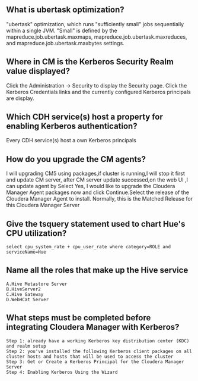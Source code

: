 ## What is ubertask optimization?
"ubertask" optimization, which runs "sufficiently small" jobs sequentially within a single JVM. "Small" is defined by the mapreduce.job.ubertask.maxmaps, mapreduce.job.ubertask.maxreduces, and mapreduce.job.ubertask.maxbytes settings.

## Where in CM is the Kerberos Security Realm value displayed?
Click the Administration -> Security to display the Security page. Click the Kerberos Credentials links and the currently configured Kerberos principals are display.

## Which CDH service(s) host a property for enabling Kerberos authentication?
Every CDH service(s) host a own Kerberos principals

## How do you upgrade the CM agents?
I will upgrading CM5 using packages,if cluster is running,I will stop it first and update CM server, after CM server update successed,on the web UI ,I can update agent by Select Yes, I would like to upgrade the Cloudera Manager Agent packages now and click Continue.Select the release of the Cloudera Manager Agent to install. Normally, this is the Matched Release for this Cloudera Manager Server

## Give the tsquery statement used to chart Hue's CPU utilization?
```
select cpu_system_rate + cpu_user_rate where category=ROLE and serviceName=Hue
```

## Name all the roles that make up the Hive service
```
A.Hive Metastore Server
B.HiveServer2
C.Hive Gateway
D.WebHCat Server
```

## What steps must be completed before integrating Cloudera Manager with Kerberos?
```
Step 1: already have a working Kerberos key distribution center (KDC) and realm setup
Step 2: you've installed the following Kerberos client packages on all cluster hosts and hosts that will be used to access the cluster
Step 3: Get or Create a Kerberos Principal for the Cloudera Manager Server
Step 4: Enabling Kerberos Using the Wizard
```